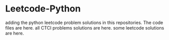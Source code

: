# Leetcode-Python
adding the python leetcode problem solutions in this repositories. 
The code files are here.
all CTCI problems solutions are here.
some leetcode solutions are here.



















































